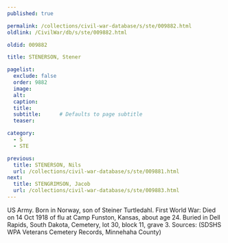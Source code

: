 ```yaml
---
published: true

permalink: /collections/civil-war-database/s/ste/009882.html
oldlink: /CivilWar/db/s/ste/009882.html

oldid: 009882

title: STENERSON, Stener

pagelist:
  exclude: false
  order: 9882
  image: 
  alt:
  caption:
  title:
  subtitle:      # Defaults to page subtitle
  teaser:

category: 
  - S 
  - STE

previous:
  title: STENERSON, Nils
  url: /collections/civil-war-database/s/ste/009881.html  
next:
  title: STENGRIMSON, Jacob
  url: /collections/civil-war-database/s/ste/009883.html   
---
```

US Army. Born in Norway, son of Steiner Turtledahl. First World War: Died on 14 Oct 1918 of flu at Camp Funston, Kansas, about age 24. Buried in Dell Rapids, South Dakota, Cemetery, lot 30, block 11, grave 3. Sources: (SDSHS WPA Veterans Cemetery Records, Minnehaha County)